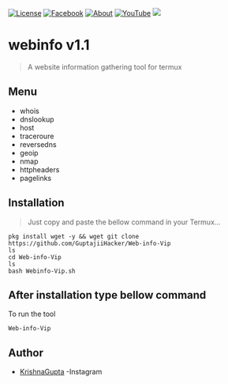 [![License](https://img.shields.io/badge/Licenese-MIT-blue.svg?longCache=true&style=flat)](https://github.com/GuptajiiHacker/Web-info-Vip/blob/main/LICENSE.md) [![Facebook](https://img.shields.io/badge/Facebook-Id-green)](https://www.facebook.com/profile.php?id=61553140299988&mibextid=ZbWKwL) [![About](https://img.shields.io/badge/About-Me-red)](https://VipKrishna.myvibe.bio/kc4yb) 
[![YouTube](https://img.shields.io/badge/You-Tube-yellow)](https://youtube.com/channel/HackerGuptajii) 
<img src="logo.jpg"/>

# webinfo v1.1
> A website information gathering tool for termux
## Menu
* whois <br>
* dnslookup <br>
* host <br>
* traceroure <br>
* reversedns <br>
* geoip <br>
* nmap <br>
* httpheaders <br>
* pagelinks <br>

## Installation
> Just copy and paste the bellow command in your Termux... 
```
pkg install wget -y && wget git clone https://github.com/GuptajiiHacker/Web-info-Vip
ls
cd Web-info-Vip
ls
bash Webinfo-Vip.sh
```
## After installation type bellow command <br>
To run the tool
```
Web-info-Vip
```
## Author
* [KrishnaGupta](https://www.instagram.com/its_vip_krishna_gupta) -Instagram 





